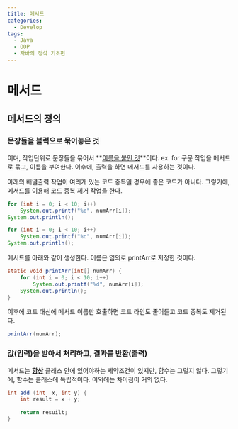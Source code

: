 ```yaml
---
title: 메서드
categories:
  - Develop
tags:
  - Java
  - OOP
  - 자바의 정석 기초편
---
```

# 메서드

## 메서드의 정의

### 문장들을 블럭으로 묶어놓은 것

이며, 작업단위로 문장들을 묶어서 **<u>이름을 붙인 것</u>**이다.
ex. for 구문 작업을 메서드로 묶고, 이름을 부여한다. 이후에, 출력을 하면 메서드를 사용하는 것이다.

아래의 배열출력 작업이 여러개 있는 코드 중복일 경우에 좋은 코드가 아니다. 그렇기에, 메서드를 이용해 코드 중복 제거 작업을 한다.

```java
for (int i = 0; i < 10; i++)
	System.out.printf("%d", numArr[i]);
System.out.println();

for (int i = 0; i < 10; i++)
	System.out.printf("%d", numArr[i]);
System.out.println();
```

메서드를 아래와 같이 생성한다. 이름은 임의로 printArr로 지정한 것이다.

```java
static void printArr(int[] numArr) {
    for (int i = 0; i < 10; i++)
		System.out.printf("%d", numArr[i]);
	System.out.println();
}
```

이후에 코드 대신에 메서드 이름만 호출하면 코드 라인도 줄어들고 코드 중복도 제거된다.

```java
printArr(numArr);
```

### 값(입력)을 받아서 처리하고, 결과를 반환(출력)

메서드는 **<u>항상</u>** 클래스 안에 있어야하는 제약조건이 있지만, 함수는 그렇지 않다.
그렇기에, 함수는 클래스에 독립적이다. 이외에는 차이점이 거의 없다.

```java
int add (int  x, int y) {
	int result = x + y;
	
	return resuilt;
}
```

